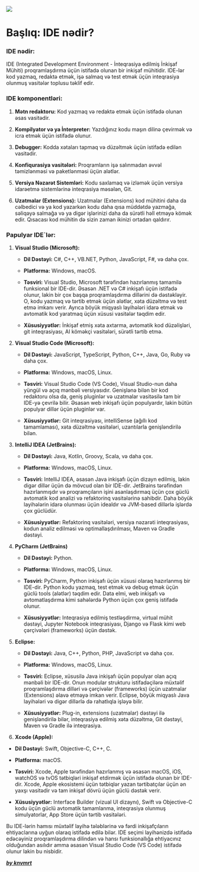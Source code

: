 ![](../Img/ide.avif)

# Başlıq: IDE nədir?

### IDE nədir:

IDE (Integrated Development Environment - İnteqrasiya edilmiş İnkişaf Mühiti) proqramlaşdırma üçün istifadə olunan bir inkişaf mühitidir. IDE-lər kod yazmaq, redaktə etmək, işə salmaq və test etmək üçün inteqrasiya olunmuş vasitələr toplusu təklif edir.

### IDE komponentləri:

1. **Mətn redaktoru:** Kod yazmaq və redaktə etmək üçün istifadə olunan əsas vasitədir.

2. **Kompilyator və ya İnterpreter:** Yazdığınız kodu maşın dilinə çevirmək və icra etmək üçün istifadə olunur.

3. **Debugger:** Kodda xətaları tapmaq və düzəltmək üçün istifadə edilən vasitədir.

4. **Konfiqurasiya vasitələri:** Proqramların işə salınmadan əvvəl təmizlənməsi və paketlənməsi üçün alətlər.

5. **Versiya Nəzarət Sistemləri:** Kodu saxlamaq və izləmək üçün versiya idarəetmə sistemlərinə inteqrasiya məsələn, Git.

6. **Uzatmalar (Extensions):** Uzatmalar (Extensions) kod mühitini daha da cəlbedici və ya kod yazarkən kodu daha qısa müddətdə yazmağa, səliqəyə salmağa və ya digər işlərinizi daha da sürətli həll etməyə kömək edir. Qısacası kod mühitin də sizin zaman ikinizi ortadan qaldırır.

### Papulyar IDE`lər:

1. **Visual Studio (Microsoft):**

   - **Dil Dəstəyi:** C#, C++, VB.NET, Python, JavaScript, F#, və daha çox.

   - **Platforma:** Windows, macOS.

   - **Təsviri:** Visual Studio, Microsoft tərəfindən hazırlanmış tamamilə funksional bir IDE-dir. Əsasən .NET və C# inkişafı üçün istifadə olunur, lakin bir çox başqa proqramlaşdırma dillərini də dəstəkləyir. O, kodu yazmaq və tərtib etmək üçün alətlər, xəta düzəltmə və test etmə imkanı verir. Ayrıca böyük miqyaslı layihələri idarə etmək və avtomatik kod yaratmaq üçün xüsusi vasitələr təqdim edir.

   - **Xüsusiyyətlər:** İnkişaf etmiş xəta axtarma, avtomatik kod düzəlişləri, git inteqrasiyası, AI köməkçi vasitələri, sürətli tərtib etmə.

2. **Visual Studio Code (Microsoft):**

   - **Dil Dəstəyi:** JavaScript, TypeScript, Python, C++, Java, Go, Ruby və daha çox.

   - **Platforma:** Windows, macOS, Linux.

   - **Təsviri:** Visual Studio Code (VS Code), Visual Studio-nun daha yüngül və açıq mənbəli versiyasıdır. Genişlənə bilən bir kod redaktoru olsa da, geniş pluginlər və uzatmalar vasitəsilə tam bir IDE-yə çevrilə bilir. Əsasən web inkişafı üçün populyardır, lakin bütün populyar dillər üçün pluginlər var.

   - **Xüsusiyyətlər:** Git inteqrasiyası, intelliSense (ağıllı kod tamamlaması), xəta düzəltmə vasitələri, uzantılarla genişləndirilə bilən.

3. **IntelliJ IDEA (JetBrains):**

   - **Dil Dəstəyi:** Java, Kotlin, Groovy, Scala, və daha çox.

   - **Platforma:** Windows, macOS, Linux.

   - **Təsviri:** IntelliJ IDEA, əsasən Java inkişafı üçün dizayn edilmiş, lakin digər dillər üçün də mövcud olan bir IDE-dir. JetBrains tərəfindən hazırlanmışdır və proqramçıların işini asanlaşdırmaq üçün çox güclü avtomatik kod analizi və refaktorinq vasitələrinə sahibdir. Daha böyük layihələrin idarə olunması üçün idealdır və JVM-based dillərlə işlərdə çox güclüdür.

   - **Xüsusiyyətlər:** Refaktorinq vasitələri, versiya nəzarəti inteqrasiyası, kodun analiz edilməsi və optimallaşdırılması, Maven və Gradle dəstəyi.

4. **PyCharm (JetBrains)**

   - **Dil Dəstəyi:** Python.

   - **Platforma:** Windows, macOS, Linux.

   - **Təsviri:** PyCharm, Python inkişafı üçün xüsusi olaraq hazırlanmış bir IDE-dir. Python kodu yazmaq, test etmək və debug etmək üçün güclü tools (alətlər) təqdim edir. Data elmi, web inkişafı və avtomatlaşdırma kimi sahələrdə Python üçün çox geniş istifadə olunur.

   - **Xüsusiyyətlər:** Inteqrasiya edilmiş testləşdirmə, virtual mühit dəstəyi, Jupyter Notebook inteqrasiyası, Django və Flask kimi web çərçivələri (frameworks) üçün dəstək.

5. **Eclipse:**

   - **Dil Dəstəyi:** Java, C++, Python, PHP, JavaScript və daha çox.

   - **Platforma:** Windows, macOS, Linux.

   - **Təsviri:** Eclipse, xüsusilə Java inkişafı üçün populyar olan açıq mənbəli bir IDE-dir. Onun modular strukturu istifadəçilərə müxtəlif proqramlaşdırma dilləri və çərçivələr (frameworks) üçün uzatmalar (Extensions) əlavə etməyə imkan verir. Eclipse, böyük miqyaslı Java layihələri və digər dillərlə də rahatlıqla işləyə bilir.

   - **Xüsusiyyətlər:** Plug-in, extensions (uzatmalar) dəstəyi ilə genişləndirilə bilər, inteqrasiya edilmiş xəta düzəltmə, Git dəstəyi, Maven və Gradle ilə inteqrasiya.

6. **Xcode (Apple):**

- **Dil Dəstəyi:** Swift, Objective-C, C++, C.

- **Platforma:** macOS.

- **Təsviri:** Xcode, Apple tərəfindən hazırlanmış və əsasən macOS, iOS, watchOS və tvOS tətbiqləri inkişaf etdirmək üçün istifadə olunan bir IDE-dir. Xcode, Apple ekosistemi üçün tətbiqlər yazan tərtibatçılar üçün ən yaxşı vasitədir və tam inkişaf dövrü üçün güclü dəstək verir.

- **Xüsusiyyətlər:** Interface Builder (vizual UI dizaynı), Swift və Objective-C kodu üçün güclü avtomatik tamamlanma, inteqrasiya olunmuş simulyatorlar, App Store üçün tərtib vasitələri.

Bu IDE-lərin hamısı müxtəlif layihə tələblərinə və fərdi inkişafçıların ehtiyaclarına uyğun olaraq istifadə edilə bilər. IDE seçimi layihənizdə istifadə edəcəyiniz proqramlaşdırma dilindən və hansı funksionallığa ehtiyacınız olduğundan asılıdır amma əsasən Visual Studio Code (VS Code) istifadə olunur lakin bu nisbidir.

[**_by knvmrt_**](https://github.com/knvmrt)
